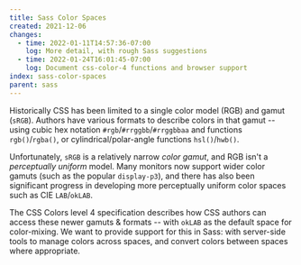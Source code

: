 ```yaml
---
title: Sass Color Spaces
created: 2021-12-06
changes:
  - time: 2022-01-11T14:57:36-07:00
    log: More detail, with rough Sass suggestions
  - time: 2022-01-24T16:01:45-07:00
    log: Document css-color-4 functions and browser support
index: sass-color-spaces
parent: sass
---
```


Historically
CSS has been limited to a single color model (RGB)
and gamut (`sRGB`).
Authors have various formats to describe colors in that gamut --
using cubic hex notation `#rgb`/`#rrggbb`/`#rrggbbaa`
and functions `rgb()`/`rgba()`,
or cylindrical/polar-angle functions `hsl()`/`hwb()`.

Unfortunately, `sRGB` is a relatively narrow _color gamut_,
and RGB isn't a _perceptually uniform_ model.
Many monitors now support wider color gamuts
(such as the popular `display-p3`),
and there has also been significant progress
in developing more perceptually uniform color spaces
such as CIE `LAB`/`okLAB`.

The CSS Colors level 4 specification
describes how CSS authors can access these newer gamuts & formats --
with `okLAB` as the default space for color-mixing.
We want to provide support for this in Sass:
with server-side tools to manage colors across spaces,
and convert colors between spaces where appropriate.
